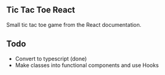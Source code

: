 ## Tic Tac Toe React

Small tic tac toe game from the React documentation.

## Todo

- Convert to typescript (done)
- Make classes into functional components and use Hooks